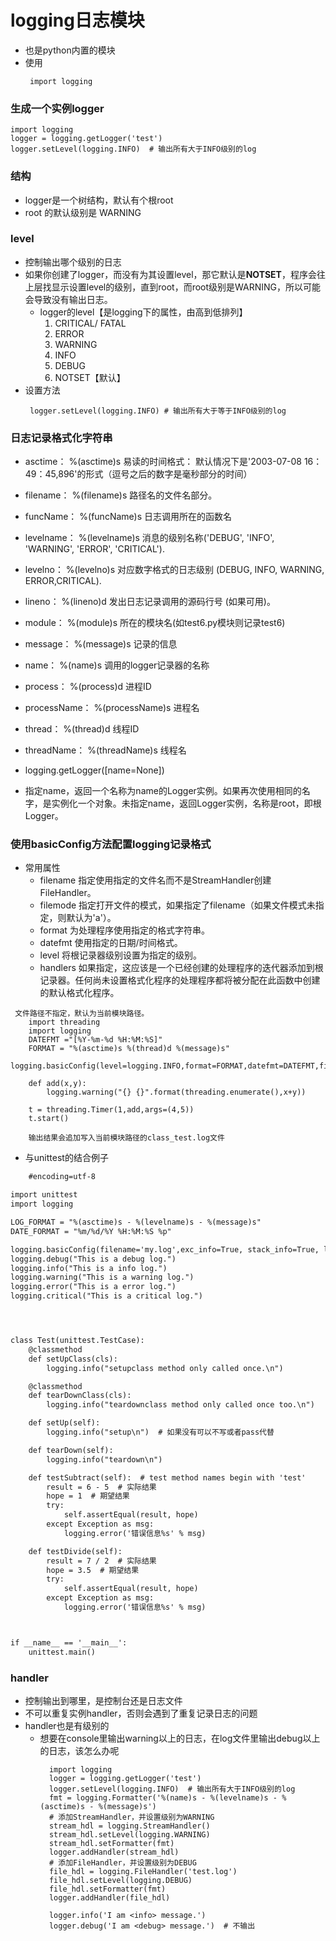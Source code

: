 # logging日志模块
* 也是python内置的模块
* 使用
  ```
   import logging
  ```
### 生成一个实例logger
```
import logging
logger = logging.getLogger('test')
logger.setLevel(logging.INFO)  # 输出所有大于INFO级别的log
```  
### 结构
* logger是一个树结构，默认有个根root
* root 的默认级别是 WARNING  
### level
* 控制输出哪个级别的日志
* 如果你创建了logger，而没有为其设置level，那它默认是**NOTSET**，程序会往上层找显示设置level的级别，直到root，而root级别是WARNING，所以可能会导致没有输出日志。
  * logger的level【是logging下的属性，由高到低排列】
    1. CRITICAL/ FATAL
    2. ERROR
    3. WARNING
    4. INFO
    5. DEBUG
    6. NOTSET【默认】
* 设置方法
  ```
   logger.setLevel(logging.INFO) # 输出所有大于等于INFO级别的log
  ```
  
### 日志记录格式化字符串
* asctime：	%(asctime)s	易读的时间格式： 默认情况下是'2003-07-08 16：49：45,896'的形式（逗号之后的数字是毫秒部分的时间）
* filename：	%(filename)s	路径名的文件名部分。
* funcName：	%(funcName)s	日志调用所在的函数名
* levelname：	%(levelname)s	消息的级别名称('DEBUG', 'INFO', 'WARNING', 'ERROR', 'CRITICAL').
* levelno：	%(levelno)s	对应数字格式的日志级别 (DEBUG, INFO, WARNING, ERROR,CRITICAL).
* lineno：	%(lineno)d	发出日志记录调用的源码行号 (如果可用)。
* module：	%(module)s	所在的模块名(如test6.py模块则记录test6)
* message：	%(message)s	记录的信息
* name：	%(name)s	调用的logger记录器的名称
* process：	%(process)d	进程ID
* processName：	%(processName)s	进程名
* thread：	%(thread)d	线程ID
* threadName：	%(threadName)s	线程名  

* logging.getLogger([name=None])
* 指定name，返回一个名称为name的Logger实例。如果再次使用相同的名字，是实例化一个对象。未指定name，返回Logger实例，名称是root，即根Logger。
### 使用basicConfig方法配置logging记录格式
* 常用属性
  * filename	指定使用指定的文件名而不是StreamHandler创建FileHandler。
  * filemode	指定打开文件的模式，如果指定了filename（如果文件模式未指定，则默认为'a'）。
  * format	为处理程序使用指定的格式字符串。
  * datefmt	使用指定的日期/时间格式。
  * level	将根记录器级别设置为指定的级别。
  * handlers	如果指定，这应该是一个已经创建的处理程序的迭代器添加到根记录器。任何尚未设置格式化程序的处理程序都将被分配在此函数中创建的默认格式化程序。
```
 文件路径不指定，默认为当前模块路径。
    import threading
    import logging
    DATEFMT ="[%Y-%m-%d %H:%M:%S]"
    FORMAT = "%(asctime)s %(thread)d %(message)s"
    logging.basicConfig(level=logging.INFO,format=FORMAT,datefmt=DATEFMT,filename='class_test.log')
     
    def add(x,y):
        logging.warning("{} {}".format(threading.enumerate(),x+y))
     
    t = threading.Timer(1,add,args=(4,5))
    t.start()
     
    输出结果会追加写入当前模块路径的class_test.log文件
```
* 与unittest的结合例子
```html
    #encoding=utf-8

import unittest
import logging

LOG_FORMAT = "%(asctime)s - %(levelname)s - %(message)s"
DATE_FORMAT = "%m/%d/%Y %H:%M:%S %p"

logging.basicConfig(filename='my.log',exc_info=True, stack_info=True, level=logging.DEBUG, format=LOG_FORMAT, datefmt=DATE_FORMAT)
logging.debug("This is a debug log.")
logging.info("This is a info log.")
logging.warning("This is a warning log.")
logging.error("This is a error log.")
logging.critical("This is a critical log.")




class Test(unittest.TestCase):
    @classmethod
    def setUpClass(cls):
        logging.info("setupclass method only called once.\n")

    @classmethod
    def tearDownClass(cls):
        logging.info("teardownclass method only called once too.\n")

    def setUp(self):
        logging.info("setup\n")  # 如果没有可以不写或者pass代替

    def tearDown(self):
        logging.info("teardown\n")

    def testSubtract(self):  # test method names begin with 'test'
        result = 6 - 5  # 实际结果
        hope = 1  # 期望结果
        try:
            self.assertEqual(result, hope)
        except Exception as msg:
            logging.error('错误信息%s' % msg)

    def testDivide(self):
        result = 7 / 2  # 实际结果
        hope = 3.5  # 期望结果
        try:
            self.assertEqual(result, hope)
        except Exception as msg:
            logging.error('错误信息%s' % msg)



if __name__ == '__main__':
    unittest.main()

```
### handler
* 控制输出到哪里，是控制台还是日志文件
* 不可以重复实例handler，否则会遇到了重复记录日志的问题
* handler也是有级别的
  * 想要在console里输出warning以上的日志，在log文件里输出debug以上的日志，该怎么办呢
    ```
      import logging
      logger = logging.getLogger('test')
      logger.setLevel(logging.INFO)  # 输出所有大于INFO级别的log
      fmt = logging.Formatter('%(name)s - %(levelname)s - %(asctime)s - %(message)s')
      # 添加StreamHandler，并设置级别为WARNING
      stream_hdl = logging.StreamHandler()
      stream_hdl.setLevel(logging.WARNING)
      stream_hdl.setFormatter(fmt)
      logger.addHandler(stream_hdl)
      # 添加FileHandler，并设置级别为DEBUG
      file_hdl = logging.FileHandler('test.log')
      file_hdl.setLevel(logging.DEBUG)
      file_hdl.setFormatter(fmt)
      logger.addHandler(file_hdl)
      
      logger.info('I am <info> message.')
      logger.debug('I am <debug> message.')  # 不输出
    ```